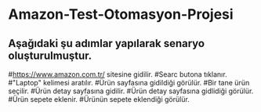 # Amazon-Test-Otomasyon-Projesi

## Aşağıdaki şu adımlar yapılarak senaryo oluşturulmuştur.
#https://www.amazon.com.tr/ sitesine gidilir.
#Searc butona tıklanır.
#"Laptop" kelimesi aratılır.
#Ürün sayfasına gidildiği görülür.
#Bir tane ürün seçilir.
#Ürün detay sayfasına gidilir.
#Ürün detay sayfasına gidlidiği görülür.
#Ürün sepete eklenir.
#Ürünün sepete eklendiği görülür.
